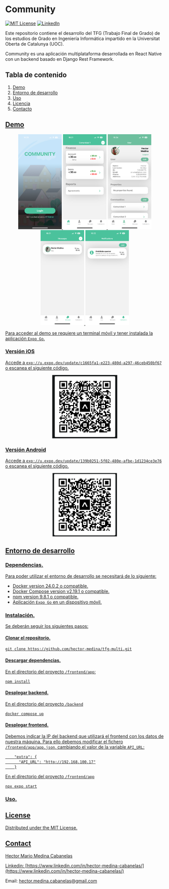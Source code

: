 # Community
[![MIT License][license-shield]][license-url]
[![LinkedIn][linkedin-shield]][linkedin-url]

Este repositorio contiene el desarrollo del TFG (Trabajo Final de Grado) de los estudios de Grado en Ingeniería Informática impartido en la Universitat Oberta de Catalunya (UOC).

Community es una aplicación multiplataforma desarrollada en React Native con un backend basado en Django Rest Framework.

## Tabla de contenido

<ol>
  <li><a href="#demo">Demo</a</li>
  <li><a href="#entorno-desarrollo">Entorno de desarrollo</a</li>
  <li><a href="#uso">Uso</a</li>
  <li><a href="#licencia">Licencia</a</li>
  <li><a href="#contacto">Contacto</a</li>
</ol>

<!-- ABOUT THE PROJECT -->
## Demo
<p style = 'text-align:center;'>
  <img src="./docs/IMG_8709.PNG" alt="community" height="300px">
  <img src="./docs/IMG_8705.PNG" alt="community" height="300px">
  <img src="./docs/IMG_8708.PNG" alt="community" height="300px">
  <img src="./docs/IMG_8706.PNG" alt="community" height="300px">
  <img src="./docs/IMG_8707.PNG" alt="community" height="300px">
</p>

Para acceder al demo se requiere un terminal móvil y tener instalada la aplicación `Expo Go`. 

### Versión iOS

Accede a `exp://u.expo.dev/update/c1665fa1-e223-480d-a297-46ceb450bf67` o escanea el siguiente código.

<p style = 'text-align:center;'>
  <img src="./docs/demo-ios.png" alt="demo-ios-qr-code" height="200px">
</p>

### Versión Android

Accede a `exp://u.expo.dev/update/139b0251-5f02-480e-afbe-1d1234ce3e76` o escanea el siguiente código.

<p style = 'text-align:center;'>
  <img src="./docs/demo-android.png" alt="demo-ios-qr-code" height="200px">
</p>



## Entorno de desarrollo

### Dependencias.

Para poder utilizar el entorno de desarrollo se necesitará de lo siguiente:

- Docker version 24.0.2 o compatible.
- Docker Compose version v2.19.1 o compatible.
- npm version 9.8.1 o compatible.
- Aplicación `Expo Go` en un dispositivo móvil.

### Instalación.

Se deberán seguir los siguientes pasos:

#### Clonar el repositorio.

````
git clone https://github.com/hector-medina/tfg-multi.git
````

#### Descargar dependencias.

En el directorio del proyecto `/frontend/app`:

````
npm install
````

#### Desplegar backend.

En el directorio del proyecto `/backend`

````
docker compose up
````

#### Desplegar frontend.

Debemos indicar la IP del backend que utilizará el frontend con los datos de nuestra máquina. Para ello debemos modificar el fichero `/frontend/app/app.json`, cambiando el valor de la variable `API_URL`:

````
    "extra": {
      "API_URL": "http://192.168.100.17"
    }
````

En el directorio del proyecto `/frontend/app`

````
npx expo start
````

### Uso.


## License

Distributed under the MIT License. 




<!-- CONTACT -->
## Contact

Hector Mario Medina Cabanelas

Linkedin: [https://www.linkedin.com/in/hector-medina-cabanelas/](https://www.linkedin.com/in/hector-medina-cabanelas/)

Email: hector.medina.cabanelas@gmail.com


[license-shield]: https://img.shields.io/github/license/othneildrew/Best-README-Template.svg?style=for-the-badge
[license-url]: /LICENSE.txt
[linkedin-shield]: https://img.shields.io/badge/-LinkedIn-black.svg?style=for-the-badge&logo=linkedin&colorB=555
[linkedin-url]: https://www.linkedin.com/in/hector-medina-cabanelas/
